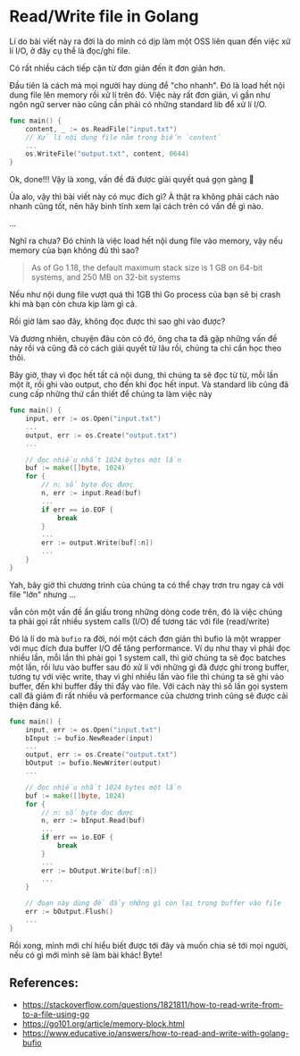 # Read/Write file in Golang

Lí do bài viết này ra đời là do mình có dịp làm một OSS liên quan đến việc xử lí I/O, ở đây cụ thể là đọc/ghi file.

Có rất nhiều cách tiếp cận từ đơn giản đến ít đơn giản hơn.

Đầu tiên là cách mà mọi người hay dùng để "cho nhanh". Đó là load hết nội dung file lên memory rồi xử lí trên đó. Việc này rất đơn giản, vì gần như ngôn ngữ server nào cũng cần phải có những standard lib để xử lí I/O.
```go
func main() {
	content, _ := os.ReadFile("input.txt")
	// Xử lí nội dung file nằm trong biến `content`
	...
	os.WriteFile("output.txt", content, 0644)
}
```

Ok, done!!! Vậy là xong, vấn đề đã được giải quyết quá gọn gàng 🌱

Ủa alo, vậy thì bài viết này có mục đích gì? À thật ra không phải cách nào nhanh cũng tốt, nên hãy bình tĩnh xem lại cách trên có vấn đề gì nào.

...

Nghĩ ra chưa? Đó chính là việc load hết nội dung file vào memory, vậy nếu memory của bạn không đủ thì sao?

> As of Go 1.18, the default maximum stack size is 1 GB on 64-bit systems, and 250 MB on 32-bit systems

Nếu như nội dung file vượt quá thì 1GB thì Go process của bạn sẽ bị crash khi mà bạn còn chưa kịp làm gì cả.

Rồi giờ làm sao đây, không đọc được thì sao ghi vào được?

Và đương nhiên, chuyện đâu còn có đó, ông cha ta đã gặp những vấn đề này rồi và cũng đã có cách giải quyết từ lâu rồi, chúng ta chỉ cần học theo thôi.

Bây giờ, thay vì đọc hết tất cả nội dung, thì chúng ta sẽ đọc từ từ, mỗi lần một ít, rồi ghi vào output, cho đến khi đọc hết input. Và standard lib cũng đã cung cấp những thứ cần thiết để chúng ta làm việc này
```go
func main() {
	input, err := os.Open("input.txt")
	...
	output, err := os.Create("output.txt")
	...

	// đọc nhiều nhất 1024 bytes một lần
	buf := make([]byte, 1024)
	for {
		// n: số byte đọc được
		n, err := input.Read(buf)
		...
		if err == io.EOF {
			break
		}
		...
		err := output.Write(buf[:n])
		...
	}
}
```

Yah, bây giờ thì chương trình của chúng ta có thể chạy trơn tru ngay cả với file "lớn" nhưng ...

vẫn còn một vấn đề ẩn giấu trong những dòng code trên, đó là việc chúng ta phải gọi rất nhiều system calls (I/O) để tương tác với file (read/write)

Đó là lí do mà `bufio` ra đời, nói một cách đơn giản thì bufio là một wrapper với mục đích đưa buffer I/O để tăng performance. Ví dụ như thay vì phải đọc nhiều lần, mỗi lần thì phải gọi 1 system call, thì giờ chúng ta sẽ đọc batches một lần, rồi lưu vào buffer sau đó xử lí với những gì đã được ghi trong buffer, tương tự với việc write, thay vì ghi nhiều lần vào file thì chúng ta sẽ ghi vào buffer, đến khi buffer đầy thì đẩy vào file. Với cách này thì số lần gọi system call đã giảm đi rất nhiều và performance của chương trình cũng sẽ được cải thiện đáng kể.
```go
func main() {
	input, err := os.Open("input.txt")
	bInput := bufio.NewReader(input)
	...
	output, err := os.Create("output.txt")
	bOutput := bufio.NewWriter(output)
	...

	// đọc nhiều nhất 1024 bytes một lần
	buf := make([]byte, 1024)
	for {
		// n: số byte đọc được
		n, err := bInput.Read(buf)
		...
		if err == io.EOF {
			break
		}
		...
		err := bOutput.Write(buf[:n])
		...
	}

	// đoạn này dùng để đẩy những gì còn lại trong buffer vào file
	err := bOutput.Flush()
	...
}
```

Rồi xong, mình mới chỉ hiểu biết được tới đây và muốn chia sẻ tới mọi người, nếu có gì mới mình sẽ làm bài khác! Byte!

## References:
- https://stackoverflow.com/questions/1821811/how-to-read-write-from-to-a-file-using-go
- https://go101.org/article/memory-block.html
- https://www.educative.io/answers/how-to-read-and-write-with-golang-bufio
